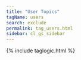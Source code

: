 ```yaml
---
title: "User Topics"
tagName: users
search: exclude
permalink: tag_users.html
sidebar: cl_gs_sidebar
---
```

{% include taglogic.html %}